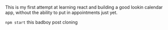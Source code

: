 This is my first attempt at learning react and building a good lookin calendar app, without the ability to put in appointments just yet.

```npm start``` this badboy post cloning
